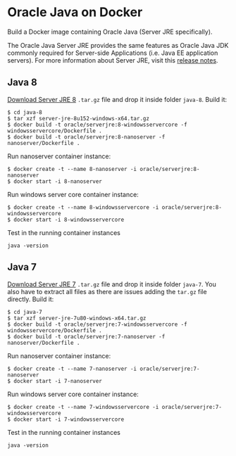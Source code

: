 # Oracle Java on Docker

Build a Docker image containing Oracle Java (Server JRE specifically).

The Oracle Java Server JRE provides the same features as Oracle Java JDK commonly required for Server-side Applications (i.e. Java EE application servers). For more information about Server JRE, visit this [release notes](http://www.oracle.com/technetwork/java/javase/7u21-relnotes-1932873.html#serverjre).

## Java 8
[Download Server JRE 8](http://www.oracle.com/technetwork/java/javase/downloads/server-jre8-downloads-2133154.html) `.tar.gz` file and drop it inside folder `java-8`.
Build it:

```
$ cd java-8
$ tar xzf server-jre-8u152-windows-x64.tar.gz
$ docker build -t oracle/serverjre:8-windowsservercore -f windowsservercore/Dockerfile .
$ docker build -t oracle/serverjre:8-nanoserver -f nanoserver/Dockerfile .
```

Run nanoserver container instance:

```
$ docker create -t --name 8-nanoserver -i oracle/serverjre:8-nanoserver
$ docker start -i 8-nanoserver
```

Run windows server core container instance:

```
$ docker create -t --name 8-windowsservercore -i oracle/serverjre:8-windowsservercore
$ docker start -i 8-windowsservercore
```

Test in the running container instances

```
java -version
```




## Java 7
[Download Server JRE 7](http://www.oracle.com/technetwork/java/javase/downloads/java-archive-downloads-javase7-521261.html#sjre-7u80-oth-JPR) `.tar.gz` file and drop it inside folder `java-7`. You also have to extract all files as there are issues adding the `tar.gz` file directly.
Build it:

```
$ cd java-7
$ tar xzf server-jre-7u80-windows-x64.tar.gz
$ docker build -t oracle/serverjre:7-windowsservercore -f windowsservercore/Dockerfile .
$ docker build -t oracle/serverjre:7-nanoserver -f nanoserver/Dockerfile .
```

Run nanoserver container instance:

```
$ docker create -t --name 7-nanoserver -i oracle/serverjre:7-nanoserver
$ docker start -i 7-nanoserver
```

Run windows server core container instance:

```
$ docker create -t --name 7-windowsservercore -i oracle/serverjre:7-windowsservercore
$ docker start -i 7-windowsservercore
```

Test in the running container instances

```
java -version
```